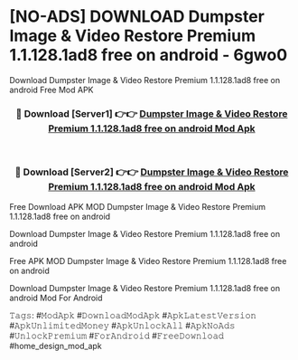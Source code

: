 # [NO-ADS] DOWNLOAD Dumpster Image & Video Restore Premium 1.1.128.1ad8 free on android - 6gwo0
Download Dumpster Image & Video Restore Premium 1.1.128.1ad8 free on android Free Mod APK

<div align="center">
<h3>🔴 Download [Server1] 👉👉 <a href="https://apk-comot.site?title=Dumpster_Image_&_Video_Restore_Premium_1.1.128.1ad8_free_on_android">Dumpster Image & Video Restore Premium 1.1.128.1ad8 free on android Mod Apk</a></h3><br>

<h3>🔴 Download [Server2] 👉👉 <a href="https://apk-comot.site?title=Dumpster_Image_&_Video_Restore_Premium_1.1.128.1ad8_free_on_android">Dumpster Image & Video Restore Premium 1.1.128.1ad8 free on android Mod Apk</a></h3>
</div>


Free Download APK MOD Dumpster Image & Video Restore Premium 1.1.128.1ad8 free on android

Download Dumpster Image & Video Restore Premium 1.1.128.1ad8 free on android 

Free APK MOD Dumpster Image & Video Restore Premium 1.1.128.1ad8 free on android 

Download Dumpster Image & Video Restore Premium 1.1.128.1ad8 free on android Mod For Android

𝚃𝚊𝚐𝚜: #𝙼𝚘𝚍𝙰𝚙𝚔 #𝙳𝚘𝚠𝚗𝚕𝚘𝚊𝚍𝙼𝚘𝚍𝙰𝚙𝚔 #𝙰𝚙𝚔𝙻𝚊𝚝𝚎𝚜𝚝𝚅𝚎𝚛𝚜𝚒𝚘𝚗 #𝙰𝚙𝚔𝚄𝚗𝚕𝚒𝚖𝚒𝚝𝚎𝚍𝙼𝚘𝚗𝚎𝚢 #𝙰𝚙𝚔𝚄𝚗𝚕𝚘𝚌𝚔𝙰𝚕𝚕 #𝙰𝚙𝚔𝙽𝚘𝙰𝚍𝚜 #𝚄𝚗𝚕𝚘𝚌𝚔𝙿𝚛𝚎𝚖𝚒𝚞𝚖 #𝙵𝚘𝚛𝙰𝚗𝚍𝚛𝚘𝚒𝚍 #𝙵𝚛𝚎𝚎𝙳𝚘𝚠𝚗𝚕𝚘𝚊𝚍 #home_design_mod_apk